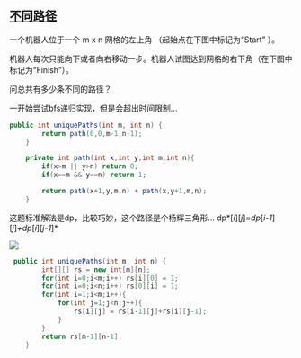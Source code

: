 ## [不同路径](https://leetcode-cn.com/problems/unique-paths/)

一个机器人位于一个 m x n 网格的左上角 （起始点在下图中标记为“Start” ）。

机器人每次只能向下或者向右移动一步。机器人试图达到网格的右下角（在下图中标记为“Finish”）。

问总共有多少条不同的路径？



一开始尝试bfs递归实现，但是会超出时间限制...

```java
public int uniquePaths(int m, int n) {
        return path(0,0,m-1,n-1);
    }

    private int path(int x,int y,int m,int n){
        if(x>m || y>n) return 0;
        if(x==m && y==n) return 1;

        return path(x+1,y,m,n) + path(x,y+1,m,n);
    }
```

这题标准解法是dp，比较巧妙，这个路径是个杨辉三角形... dp*[*i*][*j*]*=dp*[*i-1*][*j*]*+dp*[*i*][*j-1*]*

![](https://s1.ax1x.com/2020/05/23/YjyvUf.png)

```java
 public int uniquePaths(int m, int n) {
        int[][] rs = new int[m][n];
        for(int i=0;i<m;i++) rs[i][0] = 1;
        for(int i=0;i<n;i++) rs[0][i] = 1;
        for(int i=1;i<m;i++){
            for(int j=1;j<n;j++){
                rs[i][j] = rs[i-1][j]+rs[i][j-1];
            }
        }
        return rs[m-1][n-1];
    }
```



